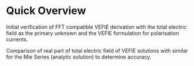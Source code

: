 # Quick Overview #

Initial verification of FFT compatible VEFIE derivation with the total electric field as the primary unknown and the VEFIE formulation for polarisation currents.

Comparison of real part of total electric field of VEFIE solutions with similar for the Mie Series (analytic solution) to determine accuracy.